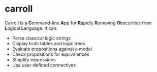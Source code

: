 # carroll
Carroll is a **C**ommand-line **A**pp for **R**apidly **R**emoving **O**bscurities from **L**ogical **L**anguage. It can:

 - Parse classical logic strings
 - Display truth tables and logic trees
 - Evaluate propositions against a model
 - Check propositions for equivalences
 - Simplify expressions
 - Use user-defined connectives
